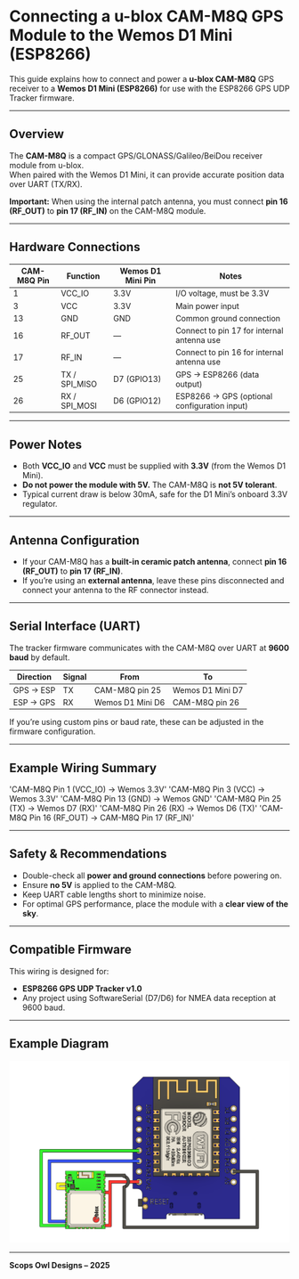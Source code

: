 # Connecting a u-blox CAM-M8Q GPS Module to the Wemos D1 Mini (ESP8266)

This guide explains how to connect and power a **u-blox CAM-M8Q** GPS receiver to a **Wemos D1 Mini (ESP8266)** for use with the ESP8266 GPS UDP Tracker firmware.

---

## Overview

The **CAM-M8Q** is a compact GPS/GLONASS/Galileo/BeiDou receiver module from u-blox.  
When paired with the Wemos D1 Mini, it can provide accurate position data over UART (TX/RX).

**Important:** When using the internal patch antenna, you must connect **pin 16 (RF_OUT)** to **pin 17 (RF_IN)** on the CAM-M8Q module.

---

## Hardware Connections

| CAM-M8Q Pin | Function          | Wemos D1 Mini Pin | Notes |
|--------------|------------------|--------------------|-------|
| 1            | VCC_IO           | 3.3V               | I/O voltage, must be 3.3V |
| 3            | VCC              | 3.3V               | Main power input |
| 13           | GND              | GND                | Common ground connection |
| 16           | RF_OUT           | —                  | Connect to pin 17 for internal antenna use |
| 17           | RF_IN            | —                  | Connect to pin 16 for internal antenna use |
| 25           | TX / SPI_MISO    | D7 (GPIO13)        | GPS → ESP8266 (data output) |
| 26           | RX / SPI_MOSI    | D6 (GPIO12)        | ESP8266 → GPS (optional configuration input) |

---

## Power Notes

- Both **VCC_IO** and **VCC** must be supplied with **3.3V** (from the Wemos D1 Mini).  
- **Do not power the module with 5V.** The CAM-M8Q is **not 5V tolerant**.
- Typical current draw is below 30mA, safe for the D1 Mini’s onboard 3.3V regulator.

---

## Antenna Configuration

- If your CAM-M8Q has a **built-in ceramic patch antenna**, connect **pin 16 (RF_OUT)** to **pin 17 (RF_IN)**.
- If you’re using an **external antenna**, leave these pins disconnected and connect your antenna to the RF connector instead.

---

## Serial Interface (UART)

The tracker firmware communicates with the CAM-M8Q over UART at **9600 baud** by default.

| Direction | Signal | From | To |
|------------|---------|------|----|
| GPS → ESP  | TX      | CAM-M8Q pin 25 | Wemos D1 Mini D7 |
| ESP → GPS  | RX      | Wemos D1 Mini D6 | CAM-M8Q pin 26 |

If you’re using custom pins or baud rate, these can be adjusted in the firmware configuration.

---

## Example Wiring Summary

'CAM-M8Q Pin 1 (VCC_IO) → Wemos 3.3V'
'CAM-M8Q Pin 3 (VCC) → Wemos 3.3V'
'CAM-M8Q Pin 13 (GND) → Wemos GND'
'CAM-M8Q Pin 25 (TX) → Wemos D7 (RX)'
'CAM-M8Q Pin 26 (RX) → Wemos D6 (TX)'
'CAM-M8Q Pin 16 (RF_OUT) → CAM-M8Q Pin 17 (RF_IN)'

---

## Safety & Recommendations

- Double-check all **power and ground connections** before powering on.  
- Ensure **no 5V** is applied to the CAM-M8Q.  
- Keep UART cable lengths short to minimize noise.  
- For optimal GPS performance, place the module with a **clear view of the sky**.

---

## Compatible Firmware

This wiring is designed for:
- **ESP8266 GPS UDP Tracker v1.0**
- Any project using SoftwareSerial (D7/D6) for NMEA data reception at 9600 baud.

---

## Example Diagram

![GPS Wiring](./images/gps_wiring_cam_m8q_d1mini.png)

---

**Scops Owl Designs – 2025**

